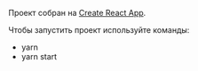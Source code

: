 Проект собран на  [Create React App](https://github.com/facebook/create-react-app).

Чтобы запустить проект используйте команды: 
 - yarn
 - yarn start
